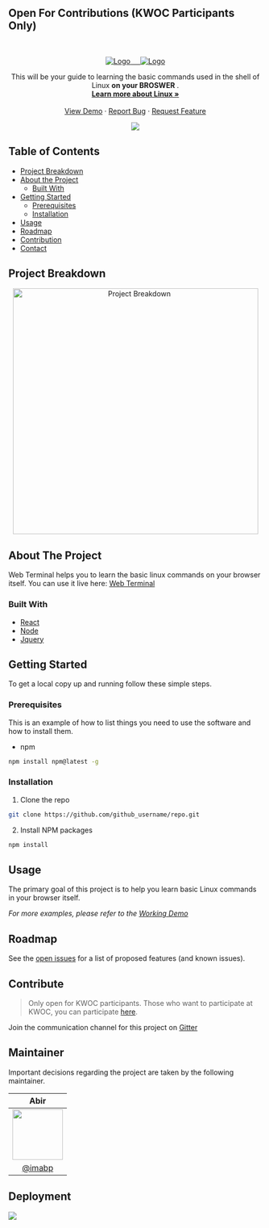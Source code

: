 ## Open For Contributions (KWOC Participants Only)

<!--
*** Thanks for checking out this README Template. If you have a suggestion that would
*** make this better, please fork the repo and create a pull request or simply open
*** an issue with the tag "enhancement".
*** Thanks again! Now go create something AMAZING! :D
***
***
***
*** To avoid retyping too much info. Do a search and replace for the following:
*** github_username, repo, twitter_handle, email
-->

<!-- PROJECT SHIELDS -->
<!--
*** I'm using markdown "reference style" links for readability.
*** Reference links are enclosed in brackets [ ] instead of parentheses ( ).
*** See the bottom of this document for the declaration of the reference variables
*** for contributors-url, forks-url, etc. This is an optional, concise syntax you may use.
*** https://www.markdownguide.org/basic-syntax/#reference-style-links
-->

<!-- PROJECT LOGO -->
<br />
<p align="center">
  <a href="https://github.com/imabp/WebTerminal">
    <img src="./public/logo.svg" alt="Logo"> &nbsp; &nbsp; <img src="./public/favicon.svg" alt="Logo">
  </a>

  <p align="center">
    This will be your guide to learning the basic commands used in the shell of Linux <b>on your BROSWER</b> .
    <br />
    <a href="https://www.linux.com/what-is-linux/"><strong>Learn more about Linux »</strong></a>
    <br />
    <br />
    <a href="https://imabp.github.io/WebTerminal/">View Demo</a>
    ·
    <a href="https://github.com/imabp/WebTerminal/issues">Report Bug</a>
    ·
    <a href="https://github.com/imabp/WebTerminal/issues">Request Feature</a>
  </p>
</p>

<!-- KWOC Banner -->
<p align="center">
<img src="./public/banner.svg"/>
</p>



<!-- TABLE OF CONTENTS -->

## Table of Contents
- [Project Breakdown](#project-breakdown)
- [About the Project](#about-the-project)
  - [Built With](#built-with)
- [Getting Started](#getting-started)
  - [Prerequisites](#prerequisites)
  - [Installation](#installation)
- [Usage](#usage)
- [Roadmap](#roadmap)
- [Contribution](#contribute)
- [Contact](#maintainer)

<!-- Project Breakdown -->
## Project Breakdown 

<p align="center">
<img width="487" alt="Project Breakdown" src="https://github.com/user-attachments/assets/65252331-5c21-4a94-b2fd-c674f5123fd6">

</p>

<!-- ABOUT THE PROJECT -->

## About The Project

Web Terminal helps you to learn the basic linux commands on your browser itself.
You can  use it live here: <a href="https://imabp.github.io/WebTerminal">Web Terminal</a>

<!-- Here's a blank template to get started:
**To avoid retyping too much info. Do a search and replace with your text editor for the following:**
`github_username`, `repo`, `twitter_handle`, `email` -->

### Built With

- [React](https://reactjs.org/)
- [Node](https://nodejs.org/en/)
- [Jquery](https://jquery.com/)

<!-- GETTING STARTED -->

## Getting Started

To get a local copy up and running follow these simple steps.

### Prerequisites

This is an example of how to list things you need to use the software and how to install them.

- npm

```sh
npm install npm@latest -g
```

### Installation

1. Clone the repo

```sh
git clone https://github.com/github_username/repo.git
```

2. Install NPM packages

```sh
npm install
```

<!-- USAGE EXAMPLES -->

## Usage

The primary goal of this project is to help you learn basic Linux commands in your browser itself.

_For more examples, please refer to the [Working Demo](https://imabp.github.io/WebTerminal/)_

<!-- ROADMAP -->

## Roadmap

See the [open issues](https://github.com/imabp/WebTerminal/issues) for a list of proposed features (and known issues).

<!-- CONTRIBUTING -->

## Contribute
> Only open for KWOC participants. Those who want to participate at KWOC, you can participate [here](http://kwoc.kossiitkgp.org/).

Join the communication channel for this project on 
[Gitter](https://gitter.im/imabp/WebTerminal?utm_source=share-link&utm_medium=link&utm_campaign=share-link)

## Maintainer
Important decisions regarding the project are taken by the following maintainer.

| Abir        |
| :-------------: |
| <img  height="100" width="100" src="https://avatars3.githubusercontent.com/u/53480076?s=460&u=c1aad58f1a773750a47475682afa80ac3b74f583&v=4">      |
| [@imabp](https://github.com/imabp)      |


## Deployment
<a href="https://imabp.github.io/WebTerminal"><img src="https://img.shields.io/badge/-GitHub%20Pages-black?style=for-the-badge&logo=github"/></a>
